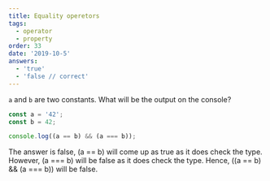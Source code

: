 ```yaml
---
title: Equality operetors
tags:
  - operator
  - property
order: 33
date: '2019-10-5'
answers:
  - 'true'
  - 'false // correct'
---
```


`a` and `b` are two constants. What will be the output on the console?

```javascript
const a = '42';
const b = 42;

console.log((a == b) && (a === b));
```

<!-- explanation -->

The answer is false, (a == b) will come up as true as it does check the type. However, (a === b) will be false as it does check the type. Hence, ((a == b) && (a === b)) will be false.
